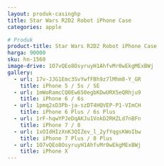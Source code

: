 ```yaml
---
layout: produk-casinghp
title: Star Wars R2D2 Robot iPhone Case
categories: apple

# Produk
product-title: Star Wars R2D2 Robot iPhone Case
harga: 90000
sku: hn-1560
image-drive: 1O7vQEo8OsyruyH1AhfvMr0wEkgMExBWj
gallery:
  - url: 17v-JJG1Emc3SvYwfFBh9z7lMhm8-Y_GR
    title: iPhone 5 / 5s / SE
  - url: 1mWoRamcCQ0Ew650egbKDwURX5eQRhju9
    title: iPhone 6 / 6s
  - url: 1pmq2xD3Pb-ja-szDT4HQVEP-P1-VImCH
    title: iPhone 6 Plus / 6s Plus
  - url: 1rF-hqwYPJeDqAKJu1VokD2RHZLd7nBFn
    title: iPhone 7 / 8
  - url: 1xOIdHIzXnK3QIZev_l_2yfYqgsKWoIbw
    title: iPhone 7 Plus / 8 Plus
  - url: 1O7vQEo8OsyruyH1AhfvMr0wEkgMExBWj
    title: iPhone X
---
```

